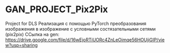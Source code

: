 # GAN_PROJECT_Pix2Pix
Project for DLS
Реализация с помощью PyTorch преобразования изображения в изображение с условными состязательными сетями (pix2pix)
ССылка на gen: https://drive.google.com/file/d/16wEjoRTiUORc4ZnLeOimqe56HOUjiGIP/view?usp=sharing
